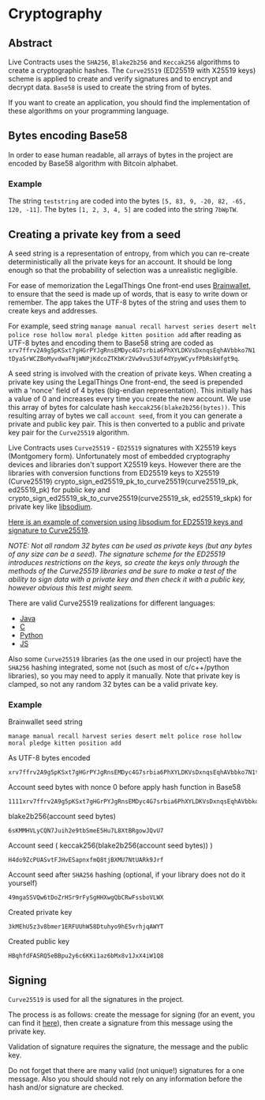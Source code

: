 # Cryptography

## Abstract

Live Contracts uses the `SHA256`, `Blake2b256` and `Keccak256` algorithms to create a cryptographic hashes. The
`Curve25519` (ED25519 with X25519 keys) scheme is applied to create and verify signatures and to encrypt and decrypt
data. `Base58` is used to create the string from of bytes.

If you want to create an application, you should find the implementation of these algorithms on your programming language.

## Bytes encoding Base58

In order to ease human readable, all arrays of bytes in the project are encoded by Base58 algorithm with Bitcoin
alphabet.

### Example 
The string `teststring` are coded into the bytes `[5, 83, 9, -20, 82, -65, 120, -11]`.
The bytes `[1, 2, 3, 4, 5]` are coded into the string `7bWpTW`.

## Creating a private key from a seed

A seed string is a representation of entropy, from which you can re-create deterministically all the private keys for
an account. It should be long enough so that the probability of selection was a unrealistic negligible.

For ease of memorization the LegalThings One front-end uses [Brainwallet](https://en.bitcoin.it/wiki/Brainwallet), to
ensure that the seed is made up of words, that is easy to write down or remember. The app takes the UTF-8 bytes of
the string and uses them to create keys and addresses.

For example, seed string `manage manual recall harvest series desert melt police rose hollow moral pledge kitten
position add` after reading as UTF-8 bytes and encoding them to Base58 string are coded as
`xrv7ffrv2A9g5pKSxt7gHGrPYJgRnsEMDyc4G7srbia6PhXYLDKVsDxnqsEqhAVbbko7N1tDyaSrWCZBoMyvdwaFNjWNPjKdcoZTKbKr2Vw9vu53Uf4dYpyWCyvfPbRskHfgt9q`.

A seed string is involved with the creation of private keys. When creating a private key using the LegalThings One
front-end, the seed is prepended with a 'nonce' field of 4 bytes (big-endian representation). This initially has a value
of 0 and increases every time you create the new account. We use this array of bytes for calculate hash
`keccak256(blake2b256(bytes))`. This resulting array of bytes we call `account seed`, from it you can generate a private
and public key pair. This is then converted to a public and private key pair for the `Curve25519` algorithm.

Live Contracts uses `Curve25519` - `ED25519` signatures with X25519 keys (Montgomery form). Unfortunately most of
embedded cryptography devices and libraries don't support X25519 keys. However there are the libraries with conversion
functions from ED25519 keys to X25519 (Curve25519) crypto_sign_ed25519_pk_to_curve25519(curve25519_pk, ed25519_pk) for
public key and crypto_sign_ed25519_sk_to_curve25519(curve25519_sk, ed25519_skpk) for private key like
[libsodium](https://download.libsodium.org/doc/advanced/ed25519-curve25519.html).

[Here is an example of conversion using libsodium for ED25519 keys and signature to Curve25519](https://gist.github.com/Tolsi/d64fcb09db4ead75e5eeeab445284c93).

*NOTE: Not all random 32 bytes can be used as private keys (but any bytes of any size can be a seed). The signature
scheme for the ED25519 introduces restrictions on the keys, so create the keys only through the methods of the
Curve25519 libraries and be sure to make a test of the ability to sign data with a private key and then check it with a
public key, however obvious this test might seem.*

There are valid Curve25519 realizations for different languages:
- [Java](https://github.com/signalapp/curve25519-java/)
- [C](https://github.com/signalapp/curve25519-java/tree/master/android/jni)
- [Python](https://github.com/tgalal/python-axolotl-curve25519)
- [JS](https://github.com/wavesplatform/curve25519-js)

Also some `Curve25519` libraries (as the one used in our project) have the `SHA256` hashing integrated, some not
(such as most of c/c++/python libraries), so you may need to apply it manually. Note that private key is clamped, so not
any random 32 bytes can be a valid private key.

### Example

Brainwallet seed string
```
manage manual recall harvest series desert melt police rose hollow moral pledge kitten position add
```

As UTF-8 bytes encoded
```
xrv7ffrv2A9g5pKSxt7gHGrPYJgRnsEMDyc4G7srbia6PhXYLDKVsDxnqsEqhAVbbko7N1tDyaSrWCZBoMyvdwaFNjWNPjKdcoZTKbKr2Vw9vu53Uf4dYpyWCyvfPbRskHfgt9q
```

Account seed bytes with nonce 0 before apply hash function in Base58
```
1111xrv7ffrv2A9g5pKSxt7gHGrPYJgRnsEMDyc4G7srbia6PhXYLDKVsDxnqsEqhAVbbko7N1tDyaSrWCZBoMyvdwaFNjWNPjKdcoZTKbKr2Vw9vu53Uf4dYpyWCyvfPbRskHfgt9q
```

blake2b256(account seed bytes)
```
6sKMMHVLyCQN7Juih2e9tbSmeE5Hu7L8XtBRgowJQvU7
```

Account seed ( keccak256(blake2b256(account seed bytes)) )
```
H4do9ZcPUASvtFJHvESapnxfmQ8tjBXMU7NtUARk9Jrf
```

Account seed after `SHA256` hashing (optional, if your library does not do it yourself)
```
49mgaSSVQw6tDoZrHSr9rFySgHHXwgQbCRwFssboVLWX
```

Created private key
```
3kMEhU5z3v8bmer1ERFUUhW58Dtuhyo9hE5vrhjqAWYT
```

Created public key
```
HBqhfdFASRQ5eBBpu2y6c6KKi1az6bMx8v1JxX4iW1Q8
```

## Signing

`Curve25519` is used for all the signatures in the project.

The process is as follows: create the message for signing (for an event, you can find it [here](http://schema.livecontract.io/event-chain/#signature)),
then create a signature from this message using the private key.

Validation of signature requires the signature, the message and the public key.

Do not forget that there are many valid (not unique!) signatures for a one message. Also you should should not rely on
any information before the hash and/or signature are checked.
